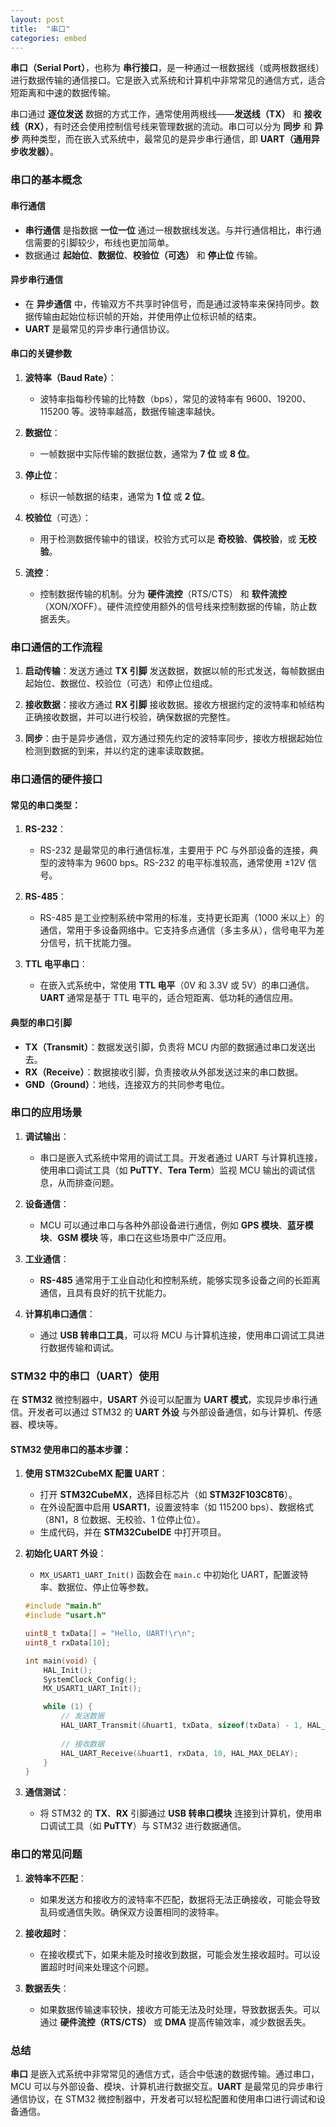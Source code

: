 ```yaml
---
layout: post
title:  "串口"
categories: embed
---
```


**串口（Serial Port）**，也称为 **串行接口**，是一种通过一根数据线（或两根数据线）进行数据传输的通信接口。它是嵌入式系统和计算机中非常常见的通信方式，适合短距离和中速的数据传输。

串口通过 **逐位发送** 数据的方式工作，通常使用两根线——**发送线（TX）** 和 **接收线（RX）**，有时还会使用控制信号线来管理数据的流动。串口可以分为 **同步** 和 **异步** 两种类型，而在嵌入式系统中，最常见的是异步串行通信，即 **UART（通用异步收发器）**。

### **串口的基本概念**

#### **串行通信**
- **串行通信** 是指数据 **一位一位** 通过一根数据线发送。与并行通信相比，串行通信需要的引脚较少，布线也更加简单。
- 数据通过 **起始位**、**数据位**、**校验位（可选）** 和 **停止位** 传输。

#### **异步串行通信**
- 在 **异步通信** 中，传输双方不共享时钟信号，而是通过波特率来保持同步。数据传输由起始位标识帧的开始，并使用停止位标识帧的结束。
- **UART** 是最常见的异步串行通信协议。

#### **串口的关键参数**
1. **波特率（Baud Rate）**：
   - 波特率指每秒传输的比特数（bps），常见的波特率有 9600、19200、115200 等。波特率越高，数据传输速率越快。
   
2. **数据位**：
   - 一帧数据中实际传输的数据位数，通常为 **7 位** 或 **8 位**。

3. **停止位**：
   - 标识一帧数据的结束，通常为 **1 位** 或 **2 位**。

4. **校验位**（可选）：
   - 用于检测数据传输中的错误，校验方式可以是 **奇校验**、**偶校验**，或 **无校验**。

5. **流控**：
   - 控制数据传输的机制。分为 **硬件流控**（RTS/CTS） 和 **软件流控**（XON/XOFF）。硬件流控使用额外的信号线来控制数据的传输，防止数据丢失。

### **串口通信的工作流程**

1. **启动传输**：发送方通过 **TX 引脚** 发送数据，数据以帧的形式发送，每帧数据由起始位、数据位、校验位（可选）和停止位组成。
   
2. **接收数据**：接收方通过 **RX 引脚** 接收数据。接收方根据约定的波特率和帧结构正确接收数据，并可以进行校验，确保数据的完整性。

3. **同步**：由于是异步通信，双方通过预先约定的波特率同步，接收方根据起始位检测到数据的到来，并以约定的速率读取数据。

### **串口通信的硬件接口**

#### **常见的串口类型**：
1. **RS-232**：
   - RS-232 是最常见的串行通信标准，主要用于 PC 与外部设备的连接，典型的波特率为 9600 bps。RS-232 的电平标准较高，通常使用 ±12V 信号。
   
2. **RS-485**：
   - RS-485 是工业控制系统中常用的标准，支持更长距离（1000 米以上）的通信，常用于多设备网络中。它支持多点通信（多主多从），信号电平为差分信号，抗干扰能力强。

3. **TTL 电平串口**：
   - 在嵌入式系统中，常使用 **TTL 电平**（0V 和 3.3V 或 5V）的串口通信。**UART** 通常是基于 TTL 电平的，适合短距离、低功耗的通信应用。

#### **典型的串口引脚**
- **TX（Transmit）**：数据发送引脚，负责将 MCU 内部的数据通过串口发送出去。
- **RX（Receive）**：数据接收引脚，负责接收从外部发送过来的串口数据。
- **GND（Ground）**：地线，连接双方的共同参考电位。

### **串口的应用场景**

1. **调试输出**：
   - 串口是嵌入式系统中常用的调试工具。开发者通过 UART 与计算机连接，使用串口调试工具（如 **PuTTY**、**Tera Term**）监视 MCU 输出的调试信息，从而排查问题。

2. **设备通信**：
   - MCU 可以通过串口与各种外部设备进行通信，例如 **GPS 模块**、**蓝牙模块**、**GSM 模块** 等，串口在这些场景中广泛应用。

3. **工业通信**：
   - **RS-485** 通常用于工业自动化和控制系统，能够实现多设备之间的长距离通信，且具有良好的抗干扰能力。

4. **计算机串口通信**：
   - 通过 **USB 转串口工具**，可以将 MCU 与计算机连接，使用串口调试工具进行数据传输和调试。

### **STM32 中的串口（UART）使用**

在 **STM32** 微控制器中，**USART** 外设可以配置为 **UART 模式**，实现异步串行通信。开发者可以通过 STM32 的 **UART 外设** 与外部设备通信，如与计算机、传感器、模块等。

#### **STM32 使用串口的基本步骤**：

1. **使用 STM32CubeMX 配置 UART**：
   - 打开 **STM32CubeMX**，选择目标芯片（如 **STM32F103C8T6**）。
   - 在外设配置中启用 **USART1**，设置波特率（如 115200 bps）、数据格式（8N1，8 位数据、无校验、1 位停止位）。
   - 生成代码，并在 **STM32CubeIDE** 中打开项目。

2. **初始化 UART 外设**：
   - `MX_USART1_UART_Init()` 函数会在 `main.c` 中初始化 UART，配置波特率、数据位、停止位等参数。

   ```c
   #include "main.h"
   #include "usart.h"

   uint8_t txData[] = "Hello, UART!\r\n";
   uint8_t rxData[10];

   int main(void) {
       HAL_Init();
       SystemClock_Config();
       MX_USART1_UART_Init();

       while (1) {
           // 发送数据
           HAL_UART_Transmit(&huart1, txData, sizeof(txData) - 1, HAL_MAX_DELAY);
           
           // 接收数据
           HAL_UART_Receive(&huart1, rxData, 10, HAL_MAX_DELAY);
       }
   }
   ```

3. **通信测试**：
   - 将 STM32 的 **TX**、**RX** 引脚通过 **USB 转串口模块** 连接到计算机，使用串口调试工具（如 **PuTTY**）与 STM32 进行数据通信。

### **串口的常见问题**

1. **波特率不匹配**：
   - 如果发送方和接收方的波特率不匹配，数据将无法正确接收，可能会导致乱码或通信失败。确保双方设置相同的波特率。

2. **接收超时**：
   - 在接收模式下，如果未能及时接收到数据，可能会发生接收超时。可以设置超时时间来处理这个问题。

3. **数据丢失**：
   - 如果数据传输速率较快，接收方可能无法及时处理，导致数据丢失。可以通过 **硬件流控（RTS/CTS）** 或 **DMA** 提高传输效率，减少数据丢失。

### **总结**

**串口** 是嵌入式系统中非常常见的通信方式，适合中低速的数据传输。通过串口，MCU 可以与外部设备、模块、计算机进行数据交互。**UART** 是最常见的异步串行通信协议，在 STM32 微控制器中，开发者可以轻松配置和使用串口进行调试和设备通信。